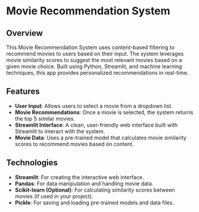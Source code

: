 # Movie Recommendation System

## Overview

This Movie Recommendation System uses content-based filtering to recommend movies to users based on their input. The system leverages movie similarity scores to suggest the most relevant movies based on a given movie choice. Built using Python, Streamlit, and machine learning techniques, this app provides personalized recommendations in real-time.

## Features

- **User Input**: Allows users to select a movie from a dropdown list.
- **Movie Recommendations**: Once a movie is selected, the system returns the top 5 similar movies.
- **Streamlit Interface**: A clean, user-friendly web interface built with Streamlit to interact with the system.
- **Movie Data**: Uses a pre-trained model that calculates movie similarity scores to recommend movies based on content.

## Technologies

- **Streamlit**: For creating the interactive web interface.
- **Pandas**: For data manipulation and handling movie data.
- **Scikit-learn (Optional)**: For calculating similarity scores between movies (if used in your project).
- **Pickle**: For saving and loading pre-trained models and data files.


